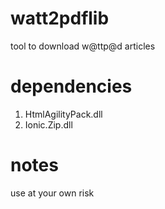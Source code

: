 watt2pdflib
===========
tool to download w@ttp@d articles 


dependencies
============
1. HtmlAgilityPack.dll
2. Ionic.Zip.dll


notes
=====
use at your own risk
